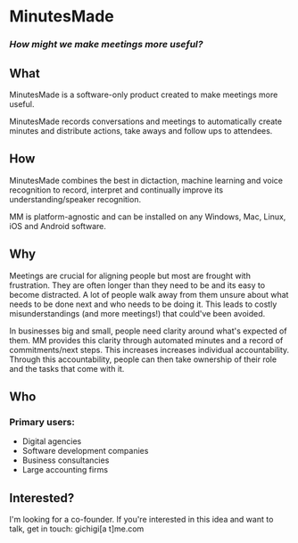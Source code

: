 # MinutesMade

### _How might we make meetings more useful?_

## What
MinutesMade is a software-only product created to make meetings more useful. 

MinutesMade records conversations and meetings to automatically create minutes and distribute actions, take aways and follow ups to attendees. 

## How
MinutesMade combines the best in dictaction, machine learning and voice recognition to record, interpret and continually improve its understanding/speaker recognition. 

MM is platform-agnostic and can be installed on any Windows, Mac, Linux, iOS and Android software.

## Why
Meetings are crucial for aligning people but most are frought with frustration. They are often longer than they need to be and its easy to become distracted. A lot of people walk away from them unsure about what needs to be done next and who needs to be doing it. This leads to costly misunderstandings (and more meetings!) that could've been avoided.

In businesses big and small, people need clarity around what's expected of them. MM provides this clarity through automated minutes and a record of commitments/next steps. This increases increases individual accountability. Through this accountability, people can then take ownership of their role and the tasks that come with it. 

## Who
### Primary users: 
- Digital agencies
- Software development companies
- Business consultancies
- Large accounting firms

## Interested?
I'm looking for a co-founder. If you're interested in this idea and want to talk, get in touch: gichigi[a t]me.com
